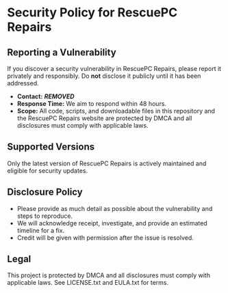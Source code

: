 # Security Policy for RescuePC Repairs

## Reporting a Vulnerability

If you discover a security vulnerability in RescuePC Repairs, please report it privately and responsibly. Do **not** disclose it publicly until it has been addressed.

- **Contact:** **_REMOVED_**
- **Response Time:** We aim to respond within 48 hours.
- **Scope:** All code, scripts, and downloadable files in this repository and the RescuePC Repairs website are protected by DMCA and all disclosures must comply with applicable laws.

## Supported Versions

Only the latest version of RescuePC Repairs is actively maintained and eligible for security updates.

## Disclosure Policy

- Please provide as much detail as possible about the vulnerability and steps to reproduce.
- We will acknowledge receipt, investigate, and provide an estimated timeline for a fix.
- Credit will be given with permission after the issue is resolved.

## Legal

This project is protected by DMCA and all disclosures must comply with applicable laws. See LICENSE.txt and EULA.txt for terms.
